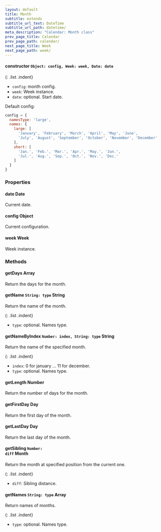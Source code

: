 ```yaml
---
layout: default
title: Month
subtitle: extends
subtitle_url_text: DateTime
subtitle_url_path: datetime/
meta_description: "Calendar: Month class"
prev_page_title: Calendar
prev_page_path: calendar/
next_page_title: Week
next_page_path: week/
---
```


#### constructor <code>Object: config, Week: week, Date: date</code>

{: .list .indent}
- <code>config</code>: month config.
- <code>week</code>: Week instance.
- <code>date</code>: optional. Start date.

Default config:

```js
config = {
  namesType: 'large',
  names: {
    large: [
      'January', 'February', 'March', 'April', 'May', 'June',
      'July', 'August', 'September', 'October', 'November', 'December'
    ],
    short: [
      'Jan.', 'Feb.', 'Mar.', 'Apr.', 'May.', 'Jun.',
      'Jul.', 'Aug.', 'Sep.', 'Oct.', 'Nov.', 'Dec.'
    ]
  }
}
```

### Properties

#### date <span>Date</span>

Current date.

#### config <span>Object</span>

Current configuration.

#### week <span>Week</span>

Week instance.

### Methods

#### getDays <span>Array</span>

Return the days for the month.

#### getName <code>String: type</code> <span>String</span>

Return the name of the month.

{: .list .indent}
- <code>type</code>: optional. Names type.

#### getNameByIndex <code>Number: index, String: type</code> <span>String</span>

Return the name of the specified month.

{: .list .indent}
- <code>index</code>: 0 for january ... 11 for december.
- <code>type</code>: optional. Names type.

#### getLength <span>Number</span>

Return the number of days for the month.

#### getFirstDay <span>Day</span>

Return the first day of the month.

#### getLastDay <span>Day</span>

Return the last day of the month.

#### getSibling <code>Number: diff</code> <span>Month</span>

Return the month at specified position from the current one.

{: .list .indent}
- <code>diff</code>: Sibling distance.

#### getNames <code>String: type</code> <span>Array</span>

Return names of months.

{: .list .indent}
- <code>type</code>: optional. Names type.
